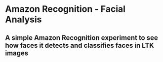 # Amazon Recognition - Facial Analysis
## A simple Amazon Recognition experiment to see how faces it detects and classifies faces in LTK images
